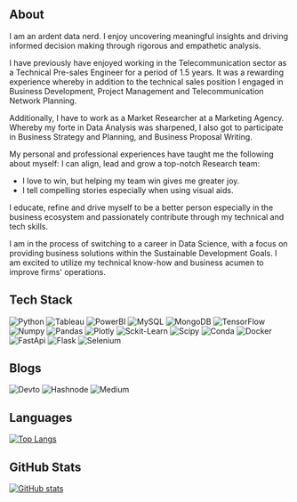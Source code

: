 ## About 
I am an ardent data nerd. I enjoy uncovering meaningful insights and driving informed decision making through rigorous and empathetic analysis.

I have previously have enjoyed working in the Telecommunication sector as a Technical Pre-sales Engineer for a period of 1.5 years. It was a rewarding experience whereby in addition to the technical sales position I engaged in Business Development, Project Management and Telecommunication Network Planning. 

Additionally, I have to work as a Market Researcher at a Marketing Agency. Whereby my forte in Data Analysis was sharpened, I also got to participate in Business Strategy and Planning, and Business Proposal Writing.

My personal and professional experiences have taught me the following about myself:
I can align, lead and grow a top-notch Research team:
 - I love to win, but helping my team win gives me greater joy.
 - I tell compelling stories especially when using visual aids.

I educate, refine and drive myself to be a better person especially in the business ecosystem and passionately contribute through my technical and tech skills. 

I am in the process of switching to a career in Data Science, with a focus on providing business solutions within the Sustainable Development Goals. I am excited to utilize my technical know-how and business acumen to improve firms' operations.

## Tech Stack
![Python](https://img.shields.io/badge/Python-FFD43B?style=for-the-badge&logo=python&logoColor=blue)
![Tableau](https://img.shields.io/badge/Tableau-E97627?style=for-the-badge&logo=Tableau&logoColor=white)
![PowerBI](https://img.shields.io/badge/PowerBI-F2C811?style=for-the-badge&logo=Power%20BI&logoColor=white)
![MySQL](https://img.shields.io/badge/MySQL-005C84?style=for-the-badge&logo=mysql&logoColor=white)
![MongoDB](https://img.shields.io/badge/MongoDB-4EA94B?style=for-the-badge&logo=mongodb&logoColor=white)
![TensorFlow](https://img.shields.io/badge/TensorFlow-FF6F00?style=for-the-badge&logo=tensorflow&logoColor=white)
![Numpy](https://img.shields.io/badge/Numpy-777BB4?style=for-the-badge&logo=numpy&logoColor=white)
![Pandas](https://img.shields.io/badge/Pandas-2C2D72?style=for-the-badge&logo=pandas&logoColor=white)
![Plotly](https://img.shields.io/badge/Plotly-239120?style=for-the-badge&logo=plotly&logoColor=white)
![Sckit-Learn](https://img.shields.io/badge/scikit_learn-F7931E?style=for-the-badge&logo=scikit-learn&logoColor=white)
![Scipy](https://img.shields.io/badge/SciPy-654FF0?style=for-the-badge&logo=SciPy&logoColor=white)
![Conda](https://img.shields.io/badge/conda-342B029.svg?&style=for-the-badge&logo=anaconda&logoColor=white)
![Docker](https://img.shields.io/badge/Docker-2CA5E0?style=for-the-badge&logo=docker&logoColor=white)
![FastApi](https://img.shields.io/badge/fastapi-109989?style=for-the-badge&logo=FASTAPI&logoColor=white)
![Flask](https://img.shields.io/badge/Flask-000000?style=for-the-badge&logo=flask&logoColor=white)
![Selenium](https://img.shields.io/badge/Selenium-43B02A?style=for-the-badge&logo=Selenium&logoColor=white)

## Blogs
![Devto](https://img.shields.io/badge/dev.to-0A0A0A?style=for-the-badge&logo=devdotto&logoColor=white)
![Hashnode](https://img.shields.io/badge/Hashnode-2962FF?style=for-the-badge&logo=hashnode&logoColor=white)
![Medium](https://img.shields.io/badge/Medium-12100E?style=for-the-badge&logo=medium&logoColor=white)

## Languages
[![Top Langs](https://github-readme-stats.vercel.app/api/top-langs/?username=Grace-Gitome&layout=donut)](https://github.com/Grace-Gitome/github-readme-stats)


## GitHub Stats
[![GitHub stats](https://github-readme-stats.vercel.app/api?username=Grace-Gitome&show_icons=true&theme=default#gh-light-mode-only)](https://github.com/Grace-Gitome/github-readme-stats#gh-light-mode-only)


